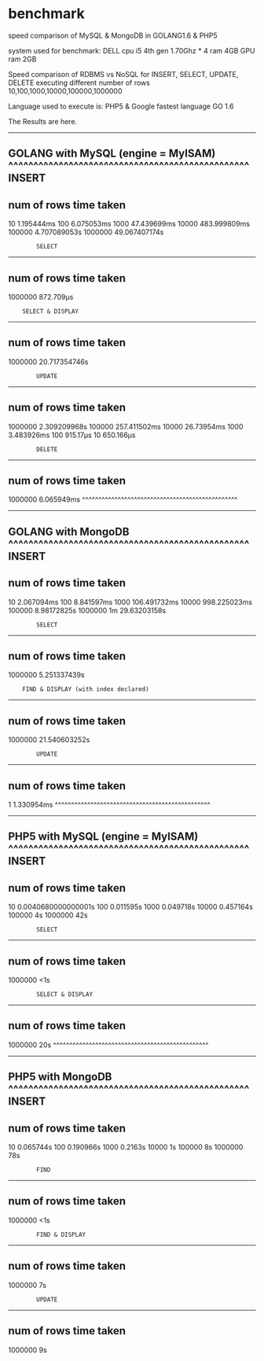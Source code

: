 # benchmark
speed comparison of MySQL &amp; MongoDB in GOLANG1.6 &amp; PHP5

system used for benchmark:
  DELL cpu i5 4th gen 1.70Ghz * 4
       ram 4GB
       GPU ram 2GB
       
Speed comparison of RDBMS vs NoSQL 
for INSERT, SELECT, UPDATE, DELETE
executing different number of rows
10,100,1000,10000,100000,1000000

Language used to execute is:
  PHP5 & Google fastest language GO 1.6
  
The Results are here.


________________________________________________
GOLANG with MySQL (engine = MyISAM)
^^^^^^^^^^^^^^^^^^^^^^^^^^^^^^^^^^^^^^^^^^^^^^^^
			INSERT
------------------------------------------------
num of rows				time taken
------------------------------------------------
10      				1.195444ms
100     				6.075053ms
1000    				47.439699ms
10000   				483.999809ms
100000  				4.707089053s
1000000 				49.067407174s


			SELECT
------------------------------------------------
num of rows				time taken
------------------------------------------------
1000000 				872.709µs


		SELECT & DISPLAY
------------------------------------------------
num of rows				time taken
------------------------------------------------
1000000 				20.717354746s


			UPDATE
------------------------------------------------
num of rows				time taken
------------------------------------------------
1000000 				2.309209968s
100000  				257.411502ms
10000   				26.73954ms
1000    				3.483926ms
100     				915.17µs
10      				650.166µs


			DELETE
------------------------------------------------
num of rows				time taken
------------------------------------------------
1000000 				6.065949ms
^^^^^^^^^^^^^^^^^^^^^^^^^^^^^^^^^^^^^^^^^^^^^^^^


________________________________________________
GOLANG with MongoDB
^^^^^^^^^^^^^^^^^^^^^^^^^^^^^^^^^^^^^^^^^^^^^^^^
			INSERT
------------------------------------------------
num of rows				time taken
------------------------------------------------
10						2.067094ms
100 					8.841597ms
1000					106.491732ms
10000					998.225023ms
100000					8.98172825s
1000000					1m 29.63203158s


			SELECT
------------------------------------------------
num of rows				time taken
------------------------------------------------
1000000					5.251337439s


		FIND & DISPLAY (with index declared)
------------------------------------------------
num of rows				time taken
------------------------------------------------
1000000					21.540603252s


			UPDATE
------------------------------------------------
num of rows				time taken
------------------------------------------------
1						1.330954ms
^^^^^^^^^^^^^^^^^^^^^^^^^^^^^^^^^^^^^^^^^^^^^^^^

________________________________________________
PHP5 with MySQL	(engine = MyISAM)
^^^^^^^^^^^^^^^^^^^^^^^^^^^^^^^^^^^^^^^^^^^^^^^^
			INSERT
------------------------------------------------
num of rows				time taken
------------------------------------------------
 10 					0.0040680000000001s
 100 					0.011595s
 1000 					0.049718s
 10000 					0.457164s
 100000 				4s
 1000000 				42s
 
 
 			SELECT
------------------------------------------------
num of rows				time taken
------------------------------------------------
 1000000 				<1s
 
 
 			SELECT & DISPLAY
------------------------------------------------
num of rows				time taken
------------------------------------------------
  1000000 				20s
^^^^^^^^^^^^^^^^^^^^^^^^^^^^^^^^^^^^^^^^^^^^^^^^

________________________________________________
PHP5 with MongoDB 
^^^^^^^^^^^^^^^^^^^^^^^^^^^^^^^^^^^^^^^^^^^^^^^^
			INSERT
------------------------------------------------
num of rows				time taken
------------------------------------------------
10 						0.065744s
100 					0.190966s
1000					0.2163s
10000					1s
100000					8s
1000000					78s


			FIND
------------------------------------------------
num of rows				time taken
------------------------------------------------
1000000 				<1s


			FIND & DISPLAY
------------------------------------------------
num of rows				time taken
------------------------------------------------
1000000 				7s


			UPDATE
------------------------------------------------
num of rows				time taken
------------------------------------------------
1000000 				9s
       
